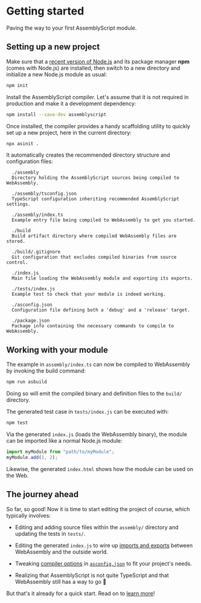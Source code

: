 
# Getting started

Paving the way to your first AssemblyScript module.

## Setting up a new project

Make sure that a [recent version of Node.js](https://nodejs.org) and its package manager **npm** \(comes with Node.js\) are installed, then switch to a new directory and initialize a new Node.js module as usual:

```sh
npm init
```

Install the AssemblyScript compiler. Let's assume that it is not required in production and make it a development dependency:

```sh
npm install --save-dev assemblyscript
```

Once installed, the compiler provides a handy scaffolding utility to quickly set up a new project, here in the current directory:

```sh
npx asinit .
```

It automatically creates the recommended directory structure and configuration files:

```
  ./assembly
  Directory holding the AssemblyScript sources being compiled to WebAssembly.

  ./assembly/tsconfig.json
  TypeScript configuration inheriting recommended AssemblyScript settings.

  ./assembly/index.ts
  Example entry file being compiled to WebAssembly to get you started.

  ./build
  Build artifact directory where compiled WebAssembly files are stored.

  ./build/.gitignore
  Git configuration that excludes compiled binaries from source control.

  ./index.js
  Main file loading the WebAssembly module and exporting its exports.

  ./tests/index.js
  Example test to check that your module is indeed working.

  ./asconfig.json
  Configuration file defining both a 'debug' and a 'release' target.

  ./package.json
  Package info containing the necessary commands to compile to WebAssembly.
```

## Working with your module

The example in `assembly/index.ts` can now be compiled to WebAssembly by invoking the build command:

```sh
npm run asbuild
```

Doing so will emit the compiled binary and definition files to the `build/` directory.

The generated test case in `tests/index.js` can be executed with:

```sh
npm test
```

Via the generated `index.js` (loads the WebAssembly binary), the module can be imported like a normal Node.js module:

```js
import myModule from "path/to/myModule";
myModule.add(1, 2);
```

Likewise, the generated `index.html` shows how the module can be used on the Web.

## The journey ahead

So far, so good! Now it is time to start editing the project of course, which typically involves:

* Editing and adding source files within the `assembly/` directory and updating the tests in `tests/`.

* Editing the generated `index.js` to wire up [imports and exports](./exports-and-imports.md#imports) between WebAssembly and the outside world.

* Tweaking [compiler options](./compiler.md) in [`asconfig.json`](./compiler.md#asconfig-json) to fit your project's needs.

* Realizing that AssemblyScript is not quite TypeScript and that WebAssembly still has a way to go 🙂

But that's it already for a quick start. Read on to [learn more](/basics.md)!
